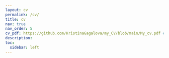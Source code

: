 ```yaml
---
layout: cv
permalink: /cv/
title: cv
nav: true
nav_order: 5
cv_pdf: https://github.com/KristinaGagalova/my_CV/blob/main/My_cv.pdf # you can also use external links here
description: 
toc:
  sidebar: left
---
```

